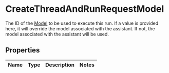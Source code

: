

# CreateThreadAndRunRequestModel

The ID of the [Model](/docs/api-reference/models) to be used to execute this run. If a value is provided here, it will override the model associated with the assistant. If not, the model associated with the assistant will be used.

## Properties

| Name | Type | Description | Notes |
|------------ | ------------- | ------------- | -------------|



